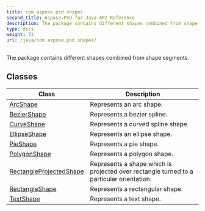 ```yaml
---
title: com.aspose.psd.shapes
second_title: Aspose.PSD for Java API Reference
description: The package contains different shapes combined from shape segments.
type: docs
weight: 72
url: /java/com.aspose.psd.shapes/
---
```



The package contains different shapes combined from shape segments.


## Classes

| Class | Description |
| --- | --- |
| [ArcShape](../com.aspose.psd.shapes/arcshape) | Represents an arc shape. |
| [BezierShape](../com.aspose.psd.shapes/beziershape) | Represents a bezier spline. |
| [CurveShape](../com.aspose.psd.shapes/curveshape) | Represents a curved spline shape. |
| [EllipseShape](../com.aspose.psd.shapes/ellipseshape) | Represents an ellipse shape. |
| [PieShape](../com.aspose.psd.shapes/pieshape) | Represents a pie shape. |
| [PolygonShape](../com.aspose.psd.shapes/polygonshape) | Represents a polygon shape. |
| [RectangleProjectedShape](../com.aspose.psd.shapes/rectangleprojectedshape) | Represents a shape which is projected over rectangle turned to a particular orientation. |
| [RectangleShape](../com.aspose.psd.shapes/rectangleshape) | Represents a rectangular shape. |
| [TextShape](../com.aspose.psd.shapes/textshape) | Represents a text shape. |
